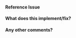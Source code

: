 <!-- Thanks for contributing a pull request! -->


#### Reference Issue
<!-- Example: Fixes #1234 -->


#### What does this implement/fix?


#### Any other comments?

